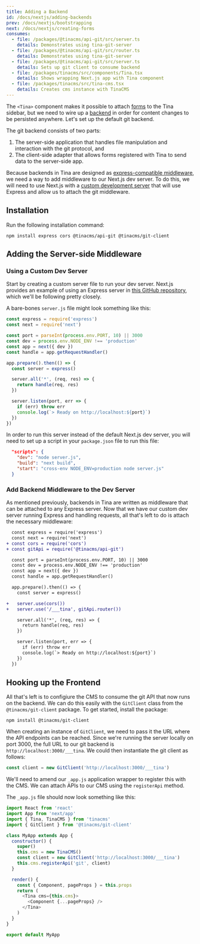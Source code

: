 ```yaml
---
title: Adding a Backend
id: /docs/nextjs/adding-backends
prev: /docs/nextjs/bootstrapping
next: /docs/nextjs/creating-forms
consumes:
  - file: /packages/@tinacms/api-git/src/server.ts
    details: Demonstrates using tina-git-server
  - file: /packages/@tinacms/api-git/src/router.ts
    details: Demonstrates using tina-git-server
  - file: /packages/@tinacms/api-git/src/server.ts
    details: Sets up git client to consume backend
  - file: /packages/tinacms/src/components/Tina.tsx
    details: Shows wrapping Next.js app with Tina component
  - file: /packages/tinacms/src/tina-cms.tsx
    details: Creates cms instance with TinaCMS
---
```


The `<Tina>` component makes it possible to attach [forms](../concepts/forms.md) to the Tina sidebar, but we need to wire up a [backend](../concepts/backends.md) in order for content changes to be persisted anywhere. Let's set up the default git backend.

The git backend consists of two parts:

1. The server-side application that handles file manipulation and interaction with the git protocol, and
2. The client-side adapter that allows forms registered with Tina to send data to the server-side app.

Because backends in Tina are designed as [express-compatible middleware](/docs/concepts/backends), we need a way to add middleware to our Next.js dev server. To do this, we will need to use Next.js with a [custom development server](https://github.com/zeit/next.js#custom-server-and-routing) that will use Express and allow us to attach the git middleware.

## Installation

Run the following installation command:

```
npm install express cors @tinacms/api-git @tinacms/git-client
```

## Adding the Server-side Middleware

### Using a Custom Dev Server

Start by creating a custom server file to run your dev server. Next.js provides an example of using an Express server in [this GitHub repository](https://github.com/zeit/next.js/tree/canary/examples/custom-server-express), which we'll be following pretty closely.

A bare-bones `server.js` file might look something like this:

```javascript
const express = require('express')
const next = require('next')

const port = parseInt(process.env.PORT, 10) || 3000
const dev = process.env.NODE_ENV !== 'production'
const app = next({ dev })
const handle = app.getRequestHandler()

app.prepare().then(() => {
  const server = express()

  server.all('*', (req, res) => {
    return handle(req, res)
  })

  server.listen(port, err => {
    if (err) throw err
    console.log(`> Ready on http://localhost:${port}`)
  })
})
```

In order to run this server instead of the default Next.js dev server, you will need to set up a script in your `package.json` file to run this file:

```json
  "scripts": {
    "dev": "node server.js",
    "build": "next build",
    "start": "cross-env NODE_ENV=production node server.js"
  }
```

### Add Backend Middleware to the Dev Server

As mentioned previously, backends in Tina are written as middleware that can be attached to any Express server. Now that we have our custom dev server running Express and handling requests, all that's left to do is attach the necessary middleware:

```diff
  const express = require('express')
  const next = require('next')
+ const cors = require('cors')
+ const gitApi = require('@tinacms/api-git')

  const port = parseInt(process.env.PORT, 10) || 3000
  const dev = process.env.NODE_ENV !== 'production'
  const app = next({ dev })
  const handle = app.getRequestHandler()

  app.prepare().then(() => {
    const server = express()

+   server.use(cors())
+   server.use('/___tina', gitApi.router())

    server.all('*', (req, res) => {
      return handle(req, res)
    })

    server.listen(port, err => {
      if (err) throw err
      console.log(`> Ready on http://localhost:${port}`)
    })
  })
```

## Hooking up the Frontend

All that's left is to configiure the CMS to consume the git API that now runs on the backend. We can do this easily with the `GitClient` class from the `@tinacms/git-client` package. To get started, install the package:

```
npm install @tinacms/git-client
```

When creating an instance of `GitClient`, we need to pass it the URL where the API endpoints can be reached. Since we're running the server locally on port 3000, the full URL to our git backend is `http://localhost:3000/___tina`. We could then instantiate the git client as follows:

```javascript
const client = new GitClient('http://localhost:3000/___tina')
```

We'll need to amend our `_app.js` application wrapper to register this with the CMS. We can attach APIs to our CMS using the `registerApi` method.

The `_app.js` file should now look something like this:

```javascript
import React from 'react'
import App from 'next/app'
import { Tina, TinaCMS } from 'tinacms'
import { GitClient } from '@tinacms/git-client'

class MyApp extends App {
  constructor() {
    super()
    this.cms = new TinaCMS()
    const client = new GitClient('http://localhost:3000/___tina')
    this.cms.registerApi('git', client)
  }

  render() {
    const { Component, pageProps } = this.props
    return (
      <Tina cms={this.cms}>
        <Component {...pageProps} />
      </Tina>
    )
  }
}

export default MyApp
```
